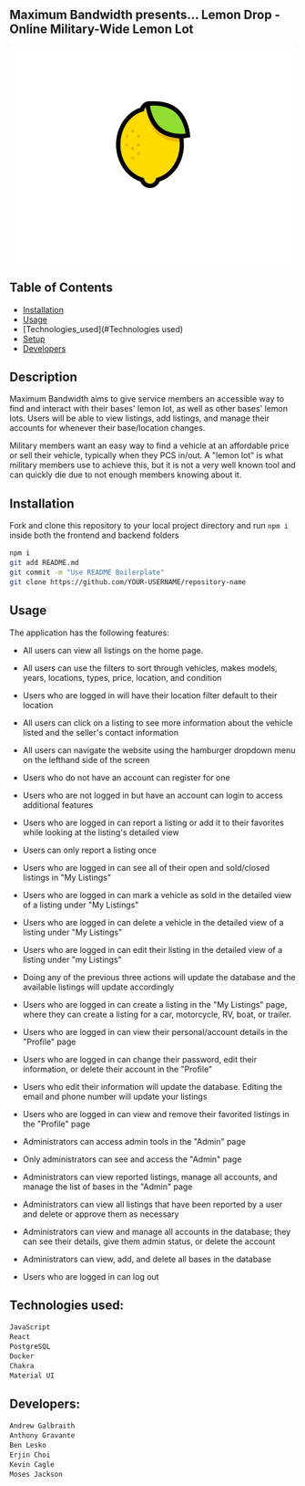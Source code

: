 ## Maximum Bandwidth presents... Lemon Drop - Online Military-Wide Lemon Lot
![Alt text](/frontend/public/lemonlogo.png)
## Table of Contents

- [Installation](#installation)
- [Usage](#usage)
- [Technologies_used](#Technologies used)
- [Setup](#Setup)
- [Developers](#Developers)

## Description
Maximum Bandwidth aims to give service members an accessible way to find and
interact with their bases' lemon lot, as well as other bases' lemon lots. Users will be
able to view listings, add listings, and manage their accounts for whenever their base/location changes.

Military members want an easy way to find a vehicle at an affordable price or sell their
vehicle, typically when they PCS in/out. A "lemon lot" is what military members use to
achieve this, but it is not a very well known tool and can quickly die due to not enough
members knowing about it.


## Installation

Fork and clone this repository to your local project directory and run `npm i` inside both the frontend and backend folders

```bash
npm i
git add README.md
git commit -m "Use README Boilerplate"
git clone https://github.com/YOUR-USERNAME/repository-name
```

## Usage

The application has the following features:
- All users can view all listings on the home page.
- All users can use the filters to sort through vehicles, makes models, years, locations, types, price, location, and condition
- Users who are logged in will have their location filter default to their location
- All users can click on a listing to see more information about the vehicle listed and the seller's contact information
- All users can navigate the website using the hamburger dropdown menu on the lefthand side of the screen
- Users who do not have an account can register for one

- Users who are not logged in but have an account can login to access additional features
- Users who are logged in can report a listing or add it to their favorites while looking at the listing's detailed view
- Users can only report a listing once
- Users who are logged in can see all of their open and sold/closed listings in "My Listings"
- Users who are logged in can mark a vehicle as sold in the detailed view of a listing under "My Listings"
- Users who are logged in can delete a vehicle in the detailed view of a listing under "My Listings"
- Users who are logged in can edit their listing in the detailed view of a listing under "my Listings"
- Doing any of the previous three actions will update the database and the available listings will update accordingly
- Users who are logged in can create a listing in the "My Listings" page, where they can create a listing for a car,
motorcycle, RV, boat, or trailer.
- Users who are logged in can view their personal/account details in the "Profile" page
- Users who are logged in can change their password, edit their information, or delete their account in the "Profile"
- Users who edit their information will update the database. Editing the email and phone number will update your listings
- Users who are logged in can view and remove their favorited listings in the "Profile" page

- Administrators can access admin tools in the "Admin" page
- Only administrators can see and access the "Admin" page
- Administrators can view reported listings, manage all accounts, and manage the list of bases in the "Admin" page
- Administrators can view all listings that have been reported by a user and delete or approve them as necessary
- Administrators can view and manage all accounts in the database; they can see their details, give them admin status, or delete the account
- Administrators can view, add, and delete all bases in the database
- Users who are logged in can log out

## Technologies used:
```bash
JavaScript
React
PostgreSQL
Docker
Chakra
Material UI
```



## Developers:
```bash
Andrew Galbraith
Anthony Gravante
Ben Lesko
Erjin Choi
Kevin Cagle
Moses Jackson
```

